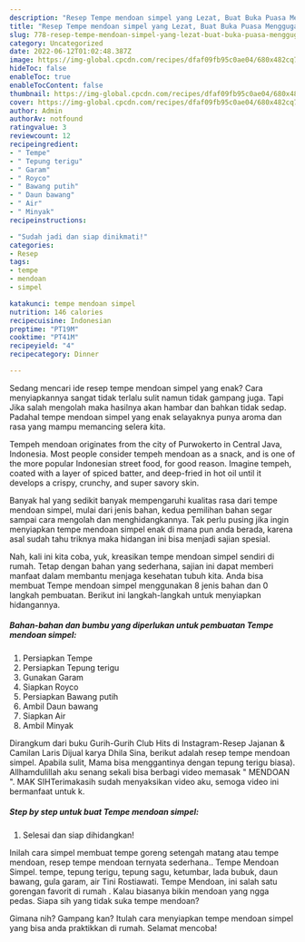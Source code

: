 ```yaml
---
description: "Resep Tempe mendoan simpel yang Lezat, Buat Buka Puasa Menggugah Selera"
title: "Resep Tempe mendoan simpel yang Lezat, Buat Buka Puasa Menggugah Selera"
slug: 778-resep-tempe-mendoan-simpel-yang-lezat-buat-buka-puasa-menggugah-selera
category: Uncategorized
date: 2022-06-12T01:02:48.387Z
image: https://img-global.cpcdn.com/recipes/dfaf09fb95c0ae04/680x482cq70/tempe-mendoan-simpel-foto-resep-utama.jpg
hideToc: false
enableToc: true
enableTocContent: false
thumbnail: https://img-global.cpcdn.com/recipes/dfaf09fb95c0ae04/680x482cq70/tempe-mendoan-simpel-foto-resep-utama.jpg
cover: https://img-global.cpcdn.com/recipes/dfaf09fb95c0ae04/680x482cq70/tempe-mendoan-simpel-foto-resep-utama.jpg
author: Admin
authorAv: notfound
ratingvalue: 3
reviewcount: 12
recipeingredient:
- " Tempe"
- " Tepung terigu"
- " Garam"
- " Royco"
- " Bawang putih"
- " Daun bawang"
- " Air"
- " Minyak"
recipeinstructions:

- "Sudah jadi dan siap dinikmati!"
categories:
- Resep
tags:
- tempe
- mendoan
- simpel

katakunci: tempe mendoan simpel 
nutrition: 146 calories
recipecuisine: Indonesian
preptime: "PT19M"
cooktime: "PT41M"
recipeyield: "4"
recipecategory: Dinner

---
```



Sedang mencari ide resep tempe mendoan simpel yang enak? Cara menyiapkannya sangat tidak terlalu sulit namun tidak gampang juga. Tapi Jika salah mengolah maka hasilnya akan hambar dan bahkan tidak sedap. Padahal tempe mendoan simpel yang enak selayaknya punya aroma dan rasa yang mampu memancing selera kita.


Tempeh mendoan originates from the city of Purwokerto in Central Java, Indonesia. Most people consider tempeh mendoan as a snack, and is one of the more popular Indonesian street food, for good reason. Imagine tempeh, coated with a layer of spiced batter, and deep-fried in hot oil until it develops a crispy, crunchy, and super savory skin.

Banyak hal yang sedikit banyak mempengaruhi kualitas rasa dari tempe mendoan simpel, mulai dari jenis bahan, kedua pemilihan bahan segar sampai cara mengolah dan menghidangkannya. Tak perlu pusing jika ingin menyiapkan tempe mendoan simpel enak di mana pun anda berada, karena asal sudah tahu triknya maka hidangan ini bisa menjadi sajian spesial.


Nah, kali ini kita coba, yuk, kreasikan tempe mendoan simpel sendiri di rumah. Tetap dengan bahan yang sederhana, sajian ini dapat memberi manfaat dalam membantu menjaga kesehatan tubuh kita. Anda bisa membuat Tempe mendoan simpel menggunakan 8 jenis bahan dan 0 langkah pembuatan. Berikut ini langkah-langkah untuk menyiapkan hidangannya.

<!--inarticleads1-->

##### Bahan-bahan dan bumbu yang diperlukan untuk pembuatan Tempe mendoan simpel:

1. Persiapkan  Tempe
1. Persiapkan  Tepung terigu
1. Gunakan  Garam
1. Siapkan  Royco
1. Persiapkan  Bawang putih
1. Ambil  Daun bawang
1. Siapkan  Air
1. Ambil  Minyak


Dirangkum dari buku Gurih-Gurih Club Hits di Instagram-Resep Jajanan &amp; Camilan Laris Dijual karya Dhila Sina, berikut adalah resep tempe mendoan simpel. Apabila sulit, Mama bisa menggantinya dengan tepung terigu biasa). Allhamdulillah aku senang sekali bisa berbagi video memasak &#34; MENDOAN &#34;. MAK SIHTerimakasih sudah menyaksikan video aku, semoga video ini bermanfaat untuk k. 

<!--inarticleads2-->

##### Step by step untuk buat Tempe mendoan simpel:


1. Selesai dan siap dihidangkan!

Inilah cara simpel membuat tempe goreng setengah matang atau tempe mendoan, resep tempe mendoan ternyata sederhana.. Tempe Mendoan Simpel. tempe, tepung terigu, tepung sagu, ketumbar, lada bubuk, daun bawang, gula garam, air Tini Rostiawati. Tempe Mendoan, ini salah satu gorengan favorit di rumah ️. Kalau biasanya bikin mendoan yang ngga pedas. Siapa sih yang tidak suka tempe mendoan? 

Gimana nih? Gampang kan? Itulah cara menyiapkan tempe mendoan simpel yang bisa anda praktikkan di rumah. Selamat mencoba!
